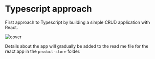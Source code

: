 # Typescript approach
First approach to Typescript by building a simple CRUD application with React.

![cover](https://user-images.githubusercontent.com/46674104/165995989-5024dc71-c6b4-49ce-912c-2bfe0e1020bb.png)

Details about the app will gradually be added to the read me file for the react app in the `product-store` folder.
